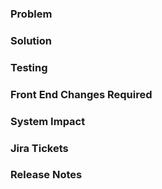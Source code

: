 ### Problem

<!--- Describe the problem this PR solves -->

### Solution

<!--- Describe the solution this PR presents -->

### Testing

<!--- Steps on how to test the change -->

### Front End Changes Required

<!--- Describe what needs to change on the front end, if anything. Identify related FE Jira tickets e.g. IRIS-1234, GitHub will auto-create links. -->

### System Impact

<!--- Describe what, if any, adverse impact your changes have on the rest of the back end system. The goal here is to allow others not familiar with your code to determine whether it could be deployed to other environments without negatively impacting the platform. -->

### Jira Tickets

<!--- Jira ticket identifiers. You can just type e.g. IRIS-1234 instead of pasting a link to it. GitHub will auto-create the link. -->

### Release Notes

<!--- To help us quickly compile accurate and detailed release notes ([for example](https://github.com/nRFCloud/backend/releases/tag/v1.20.0)), if you think your PR has noteworthy changes, please write them here in the way you think they should appear. Otherwise, write "None". -->
